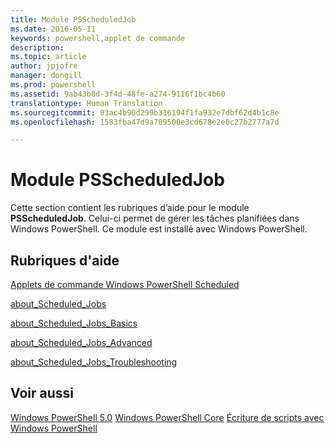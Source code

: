 ```yaml
---
title: Module PSScheduledJob
ms.date: 2016-05-11
keywords: powershell,applet de commande
description: 
ms.topic: article
author: jpjofre
manager: dongill
ms.prod: powershell
ms.assetid: 9ab43b8d-3f4d-48fe-a274-9116f1bc4b60
translationtype: Human Translation
ms.sourcegitcommit: 03ac4b90d299b316194f1fa932e7dbf62d4b1c8e
ms.openlocfilehash: 1583fba47d9a709500e3cd678e2e0c27b2777a7d

---
```


# Module PSScheduledJob
Cette section contient les rubriques d’aide pour le module **PSScheduledJob**. Celui-ci permet de gérer les tâches planifiées dans Windows PowerShell. Ce module est installé avec Windows PowerShell.

## Rubriques d'aide
[Applets de commande Windows PowerShell Scheduled](http://go.microsoft.com/fwlink/?LinkID=245864)

[about_Scheduled_Jobs](https://technet.microsoft.com/en-us/library/3b546629-703c-4939-b44f-52dd567bce92)

[about_Scheduled_Jobs_Basics](https://technet.microsoft.com/en-us/library/859d8bfd-e655-4dc3-ab65-19813301eb57)

[about_Scheduled_Jobs_Advanced](https://technet.microsoft.com/en-us/library/6aea5423-fb96-461c-a1cb-1fb705930eee)

[about_Scheduled_Jobs_Troubleshooting](https://technet.microsoft.com/en-us/library/70de91e9-675f-4b5f-9179-6104b9cc4f0d)

## Voir aussi
[Windows PowerShell 5.0](Windows-PowerShell-5.0.md)
[Windows PowerShell Core](https://technet.microsoft.com/en-us/library/4b75f1e4-f327-48f3-92ab-bf5435094d41)
[Écriture de scripts avec Windows PowerShell](../../getting-started/fundamental/Scripting-with-Windows-PowerShell.md)




<!--HONumber=Aug16_HO3-->


